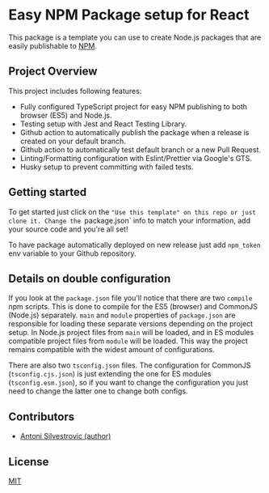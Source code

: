 # Easy NPM Package setup for React

This package is a template you can use to create Node.js packages that are easily publishable to [NPM](https://npmjs.org/).

## Project Overview

This project includes following features:

- Fully configured TypeScript project for easy NPM publishing to both browser (ES5) and Node.js.
- Testing setup with Jest and React Testing Library.
- Github action to automatically publish the package when a release is created on your default branch.
- Github action to automatically test default branch or a new Pull Request.
- Linting/Formatting configuration with Eslint/Prettier via Google's GTS.
- Husky setup to prevent committing with failed tests.

## Getting started

To get started just click on the `"Use this template" on this repo or just clone it. Change the `package.json` info to match your information, add your source code and you're all set!

To have package automatically deployed on new release just add `npm_token` env variable to your Github repository.

## Details on double configuration

If you look at the `package.json` file you'll notice that there are two `compile` npm scripts. This is done to compile for the ES5 (browser) and CommonJS (Node.js) separately. `main` and `module` properties of `package.json` are responsible for loading these separate versions depending on the project setup. In Node.js project files from `main` will be loaded, and in ES modules compatible project files from `module` will be loaded. This way the project remains compatible with the widest amount of configurations.

There are also two `tsconfig.json` files. The configuration for CommonJS (`tsconfig.cjs.json`) is just extending the one for ES modules (`tsconfig.esm.json`), so if you want to change the configuration you just need to change the latter one to change both configs.

## Contributors

- [Antoni Silvestrovic (author)](https://github.com/bring-shrubbery)

## License

[MIT](https://github.com/bring-shrubbery/easy-npm-package-react/blob/main/LICENSE)
